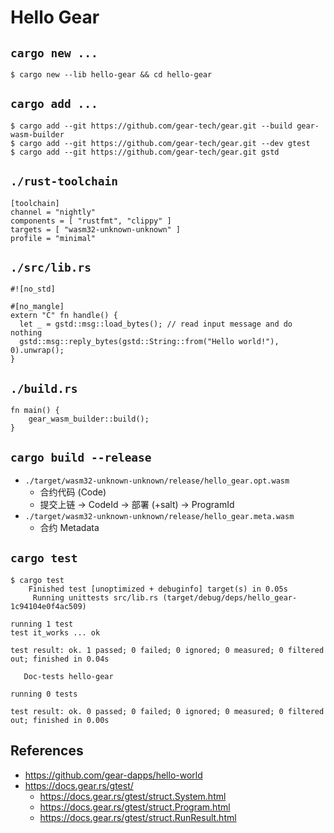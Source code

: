 # Hello Gear

## `cargo new ...`

```
$ cargo new --lib hello-gear && cd hello-gear
```

## `cargo add ...`

```
$ cargo add --git https://github.com/gear-tech/gear.git --build gear-wasm-builder
$ cargo add --git https://github.com/gear-tech/gear.git --dev gtest
$ cargo add --git https://github.com/gear-tech/gear.git gstd
```

## `./rust-toolchain`

```
[toolchain]
channel = "nightly"
components = [ "rustfmt", "clippy" ]
targets = [ "wasm32-unknown-unknown" ]
profile = "minimal"
```

## `./src/lib.rs`

```
#![no_std]

#[no_mangle]
extern "C" fn handle() {
  let _ = gstd::msg::load_bytes(); // read input message and do nothing 
  gstd::msg::reply_bytes(gstd::String::from("Hello world!"), 0).unwrap();
}
```

## `./build.rs`

```
fn main() {
    gear_wasm_builder::build();
}
```

## `cargo build --release`

- `./target/wasm32-unknown-unknown/release/hello_gear.opt.wasm`
  - 合约代码 (Code)
  - 提交上链 -> CodeId -> 部署 (+salt) -> ProgramId
- `./target/wasm32-unknown-unknown/release/hello_gear.meta.wasm`
  - 合约 Metadata

## `cargo test`

```
$ cargo test
    Finished test [unoptimized + debuginfo] target(s) in 0.05s
     Running unittests src/lib.rs (target/debug/deps/hello_gear-1c94104e0f4ac509)

running 1 test
test it_works ... ok

test result: ok. 1 passed; 0 failed; 0 ignored; 0 measured; 0 filtered out; finished in 0.04s

   Doc-tests hello-gear

running 0 tests

test result: ok. 0 passed; 0 failed; 0 ignored; 0 measured; 0 filtered out; finished in 0.00s
```

## References
- https://github.com/gear-dapps/hello-world
- https://docs.gear.rs/gtest/
  - https://docs.gear.rs/gtest/struct.System.html
  - https://docs.gear.rs/gtest/struct.Program.html
  - https://docs.gear.rs/gtest/struct.RunResult.html
